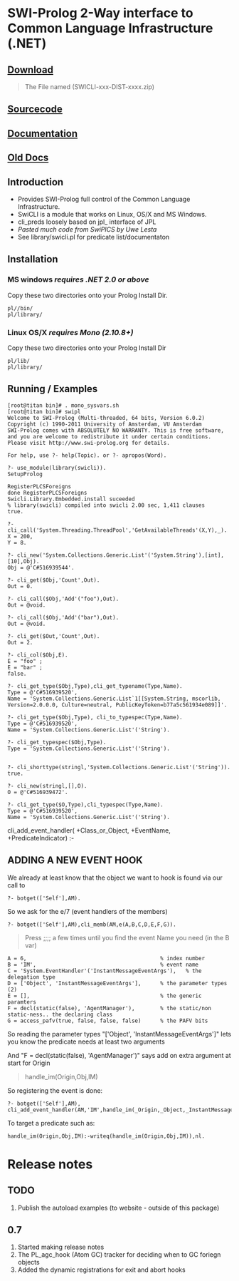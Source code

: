 # SWI-Prolog 2-Way interface to Common Language Infrastructure (.NET) #

## [Download](http://code.google.com/p/opensim4opencog/downloads/list) ##
> The File named (SWICLI-xxx-DIST-xxxx.zip)
## [Sourcecode](https://github.com/logicmoo/swicli) ##

## [Documentation](http://logicmoo.github.com/swicli/api.html) ##

## [Old Docs](http://logicmoo.github.com/swicli/documentation.html) ##

## Introduction ##

  * Provides SWI-Prolog full control of the Common Language Infrastructure.
  * SwiCLI is a module that works on Linux, OS/X and MS Windows.
  * cli_preds loosely based on jpl_ interface of JPL
  * _Pasted much code from SwiPlCS by Uwe Lesta_
  * See library/swicli.pl for predicate list/documentaton

## Installation ##

### MS windows _requires .NET 2.0 or above_ ###
Copy these two directories onto your Prolog Install Dir.
```
pl//bin/   
pl/library/
```

### Linux OS/X _requires Mono (2.10.8+)_ ###
Copy these two directories onto your Prolog Install Dir
```
pl/lib/  
pl/library/
```

## Running / Examples ##

```
[root@titan bin]# . mono_sysvars.sh
[root@titan bin]# swipl
Welcome to SWI-Prolog (Multi-threaded, 64 bits, Version 6.0.2)
Copyright (c) 1990-2011 University of Amsterdam, VU Amsterdam
SWI-Prolog comes with ABSOLUTELY NO WARRANTY. This is free software,
and you are welcome to redistribute it under certain conditions.
Please visit http://www.swi-prolog.org for details.

For help, use ?- help(Topic). or ?- apropos(Word).

?- use_module(library(swicli)).
SetupProlog

RegisterPLCSForeigns
done RegisterPLCSForeigns
Swicli.Library.Embedded.install suceeded
% library(swicli) compiled into swicli 2.00 sec, 1,411 clauses
true.

?- cli_call('System.Threading.ThreadPool','GetAvailableThreads'(X,Y),_).
X = 200,
Y = 8.
```

```
?- cli_new('System.Collections.Generic.List'('System.String'),[int],[10],Obj).
Obj = @'C#516939544'.
```
```
?- cli_get($Obj,'Count',Out).
Out = 0.
```
```
?- cli_call($Obj,'Add'("foo"),Out).
Out = @void.
```
```
?- cli_call($Obj,'Add'("bar"),Out).
Out = @void.
```
```
?- cli_get($Out,'Count',Out).
Out = 2.
```
```
?- cli_col($Obj,E).
E = "foo" ;
E = "bar" ;
false.
```
```
?- cli_get_type($Obj,Type),cli_get_typename(Type,Name).
Type = @'C#516939520',
Name = 'System.Collections.Generic.List`1[[System.String, mscorlib, Version=2.0.0.0, Culture=neutral, PublicKeyToken=b77a5c561934e089]]'.
```
```
?- cli_get_type($Obj,Type), cli_to_typespec(Type,Name).
Type = @'C#516939520',
Name = 'System.Collections.Generic.List'('String').

?- cli_get_typespec($Obj,Type).
Type = 'System.Collections.Generic.List'('String').


```
```
?- cli_shorttype(stringl,'System.Collections.Generic.List'('String')).
true.
```
```
?- cli_new(stringl,[],O).
O = @'C#516939472'.
```
```
?- cli_get_type($O,Type),cli_typespec(Type,Name).
Type = @'C#516939520',
Name = 'System.Collections.Generic.List'('String').
```

cli\_add\_event\_handler( +Class\_or\_Object, +EventName, +PredicateIndicator) :-

## ADDING A NEW EVENT HOOK ##

We already at least know that the object we want to hook is found via our call to
```
?- botget(['Self'],AM).
```
So we ask for the e/7 (event handlers of the members)
```
?- botget(['Self'],AM),cli_memb(AM,e(A,B,C,D,E,F,G)). 
```
> Press ;;;; a few times until you find the event Name you need (in the B var)
```
A = 6,                                          % index number
B = 'IM',                                       % event name
C = 'System.EventHandler'('InstantMessageEventArgs'),   % the delegation type
D = ['Object', 'InstantMessageEventArgs'],      % the parameter types (2)
E = [],                                         % the generic paramters
F = decl(static(false), 'AgentManager'),        % the static/non static-ness.. the declaring class
G = access_pafv(true, false, false, false)      % the PAFV bits
```

So reading the parameter types  "['Object', 'InstantMessageEventArgs']" lets you know the predicate needs at least two arguments

And "F = decl(static(false), 'AgentManager')" says add on extra argument at start for Origin

> handle\_im(Origin,Obj,IM)

So registering the event is done:
```
?- botget(['Self'],AM), cli_add_event_handler(AM,'IM',handle_im(_Origin,_Object,_InstantMessageEventArgs))
```
To target a predicate such as:
```
handle_im(Origin,Obj,IM):-writeq(handle_im(Origin,Obj,IM)),nl.
```

# Release notes #

## TODO ##
  1. Publish the autoload examples (to website - outside of this package)

## 0.7 ##
  1. Started making release notes
  1. The PL\_agc\_hook (Atom GC) tracker for deciding when to GC foriegn objects
  1. Added the dynamic registrations for exit and abort hooks


